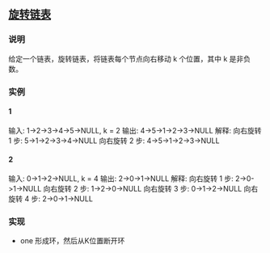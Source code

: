 ## [旋转链表](https://leetcode-cn.com/problems/rotate-list/)
### 说明

给定一个链表，旋转链表，将链表每个节点向右移动 k 个位置，其中 k 是非负数。

### 实例
#### 1

输入: 1->2->3->4->5->NULL, k = 2
输出: 4->5->1->2->3->NULL
解释:
向右旋转 1 步: 5->1->2->3->4->NULL
向右旋转 2 步: 4->5->1->2->3->NULL

#### 2

输入: 0->1->2->NULL, k = 4
输出: 2->0->1->NULL
解释:
向右旋转 1 步: 2->0->1->NULL
向右旋转 2 步: 1->2->0->NULL
向右旋转 3 步: 0->1->2->NULL
向右旋转 4 步: 2->0->1->NULL

### 实现
* one 形成环，然后从K位置断开环